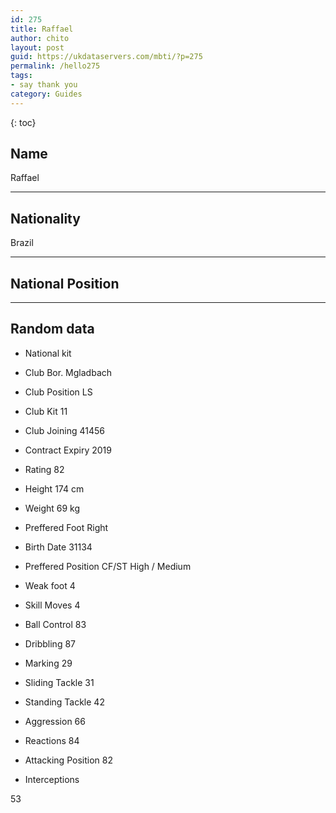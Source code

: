 ```yaml
---
id: 275
title: Raffael
author: chito
layout: post
guid: https://ukdataservers.com/mbti/?p=275
permalink: /hello275
tags:
- say thank you
category: Guides
---
```



{: toc}

## Name  
Raffael 

* * *

## Nationality  
Brazil 

* * *

## National Position 

* * *

## Random data 

  * National kit 
  * Club 
Bor. Mgladbach 

  * Club Position 
LS 

  * Club Kit 
11 

  * Club Joining 
41456 

  * Contract Expiry 
2019 

  * Rating 
82 

  * Height 
174 cm 

  * Weight 
69 kg 

  * Preffered Foot 
Right 

  * Birth Date 
31134 

  * Preffered Position 
CF/ST High / Medium 

  * Weak foot 
4 

  * Skill Moves 
4 

  * Ball Control 
83 

  * Dribbling 
87 

  * Marking 
29 

  * Sliding Tackle 
31 

  * Standing Tackle 
42 

  * Aggression 
66 

  * Reactions 
84 

  * Attacking Position 
82 

  * Interceptions 

53